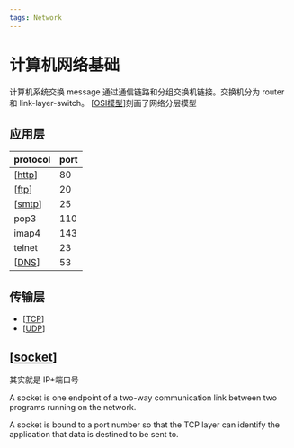 ```yaml
---
tags: Network
---
```

# 计算机网络基础

计算机系统交换 message 通过通信链路和分组交换机链接。交换机分为 router 和 link-layer-switch。
[[OSI模型]]刻画了网络分层模型

## 应用层

| protocol | port |
| -------- | ---- |
| [[http]] | 80   |
| [[ftp]]  | 20   |
| [[smtp]] | 25   |
| pop3     | 110  |
| imap4    | 143  |
| telnet   | 23   |
| [[DNS]]  | 53   |

## 传输层

- [[TCP]]
- [[UDP]]

## [[socket]]

其实就是 IP+端口号

A socket is one endpoint of a two-way communication link between two programs running on the network.

A socket is bound to a port number so that the TCP layer can identify the application that data is destined to be sent to.

[//begin]: # "Autogenerated link references for markdown compatibility"
[OSI模型]: OSI模型.md "OSI 模型"
[http]: application/http.md "http"
[ftp]: application/ftp.md "FTP"
[smtp]: application/smtp.md "smtp"
[DNS]: application/DNS.md "DNS"
[TCP]: transport/TCP.md "TCP"
[UDP]: transport/UDP.md "UDP"
[socket]: transport/socket.md "socket"
[//end]: # "Autogenerated link references"
